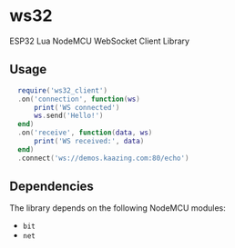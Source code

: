 # ws32
ESP32 Lua NodeMCU WebSocket Client Library

## Usage

```lua
  require('ws32_client')
  .on('connection', function(ws)
      print('WS connected')
      ws.send('Hello!')
  end)
  .on('receive', function(data, ws)
      print('WS received:', data)
  end)
  .connect('ws://demos.kaazing.com:80/echo')
```

## Dependencies

The library depends on the following NodeMCU modules:

  - `bit`
  - `net`
